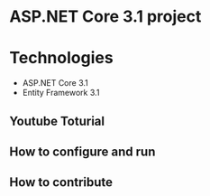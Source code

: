 # ASP.NET Core 3.1 project
# Technologies
- ASP.NET Core 3.1
- Entity Framework 3.1
## Youtube Toturial
## How to configure and run
## How to contribute